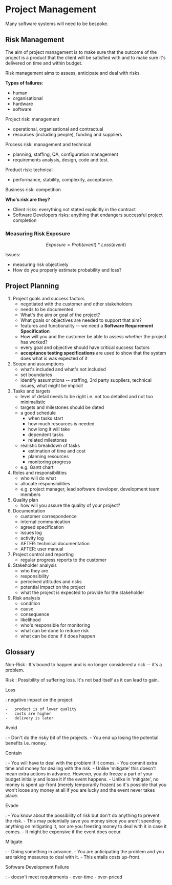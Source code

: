 # Project Management

Many software systems will need to be bespoke.

## Risk Management

The aim of project management is to make sure that the outcome of the project
is a product that the client will be satisfied with and to make sure it's
delivered on time and within budget.

Risk management aims to assess, anticipate and deal with risks.

**Types of failures**:

-   human
-   organisational
-   hardware
-   software

Project risk: management

-   operational, organisational and contractual
-   resources (including people), funding and suppliers

Process risk: management and technical

-   planning, staffing, QA, configuration management
-   requirements analysis, design, code and test.

Product risk: technical

-   performance, stability, complexity, acceptance.

Business risk: competition

**Who's risk are they?**

-   Client risks: everything not stated explicitly in the contract
-   Software Developers risks: anything that endangers successful project
    completion

### Measuring Risk Exposure

$$ 
    Exposure = Prob(event)\ *\ Loss(event) 
$$

Issues:

-   measuring risk objectively
-   How do you properly estimate probability and loss?

## Project Planning

1.  Project goals and success factors
    -   negotiated with the customer and other stakeholders
    -   needs to be documented
    -   What's the aim or goal of the project?
    -   What goals or objectives are needed to support that aim?
    -   features and functionality -- we need a **Software Requirement
        Specification**
    -   How will you and the customer be able to assess whether the project has
        worked?
    -   every goal and objective should have critical success factors
    -   **acceptance testing specifications** are used to show that the system
        does what is was expected of it
2.  Scope and assumptions
    -   what's included and what's not included
    -   set boundaries
    -   identify assumptions -- staffing, 3rd party suppliers, technical
        issues, what might be implicit
3.  Tasks and targets
    -   level of detail needs to be right i.e. not too detailed and not too
        minimalistic
    -   targets and milestones should be dated
    -   a good schedule
        -   when tasks start
        -   how much resources is needed
        -   how long it will take
        -   dependent tasks
        -   related milestones
    -   realistic breakdown of tasks
        -   estimation of time and cost
        -   planning resources
        -   monitoring progress
    -   e.g. Gantt chart
4.  Roles and responsibilities
    -   who will do what
    -   allocate responsibilities
    -   e.g. project manager, lead software developer, development team members
5.  Quality plan
    -   how will you assure the quality of your project?
6.  Documentation
    -   customer correspondence
    -   internal communication
    -   agreed specification
    -   issues log
    -   activity log
    -   AFTER: technical documentation
    -   AFTER: user manual
7.  Project control and reporting
    -   regular progress reports to the customer
8.  Stakeholder analysis
    -   who they are
    -   responsibility
    -   perceived attitudes and risks
    -   potential impact on the project
    -   what the project is expected to provide for the stakeholder
9.  Risk analysis
    -   condition
    -   cause
    -   consequence
    -   likelihood
    -   who's responsible for monitoring
    -   what can be done to reduce risk
    -   what can be done if it does happen

## Glossary

Non-Risk
:   It's bound to happen and is no longer considered a risk -- it's a problem.

Risk
:   Possibility of suffering loss. It's not bad itself as it can lead to gain.

Loss

:   negative impact on the project:

    -   product is of lower quality
    -   costs are higher
    -   delivery is later

Avoid

:   -   Don't do the risky bit of the projects.
    -   You end up losing the potential benefits i.e. money.

Contain

:   -   You will have to deal with the problem if it comes.
    -   You commit extra time and money for dealing with the risk.
    -   Unlike 'mitigate' this doesn't mean extra actions in advance. However,
        you do freeze a part of your budget initially and loose it if the event
        happens.
    -   Unlike in 'mitigate', no money is spent up-front (merely temporarily
        frozen) so it's possible that you won't loose any money at all if you
        are lucky and the event never takes place.

Evade

:   -   You know about the possibility of risk but don't do anything to prevent
        the risk.
    -   This may potentially save you money since you aren't spending anything
        on mitigating it, nor are you freezing money to deal with it in case it
        comes.
    -   It might be expensive if the event does occur.

Mitigate

:   -   Doing something in advance.
    -   You are anticipating the problem and you are taking measures to deal
        with it.
    -   This entails costs up-front.

Software Development Failure

:   -   doesn't meet requirements
    -   over-time
    -   over-priced
